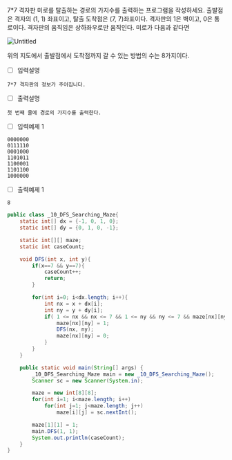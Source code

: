 7*7 격자판 미로를 탈출하는 경로의 가지수를 출력하는 프로그램을 작성하세요. 출발점은 격자의 (1, 1) 좌표이고, 탈출 도착점은 (7, 7)좌표이다. 격자판의 1은 벽이고, 0은 통로이다. 격자판의 움직임은 상하좌우로만 움직인다. 미로가 다음과 같다면

![Untitled](https://s3-us-west-2.amazonaws.com/secure.notion-static.com/8bee849b-5334-4237-975e-c1d88a050afa/Untitled.png)

위의 지도에서 출발점에서 도착점까지 갈 수 있는 방법의 수는 8가지이다.

- [ ]  입력설명
```
7*7 격자판의 정보가 주어집니다.
```
- [ ]  출력설명
```
첫 번째 줄에 경로의 가지수를 출력한다.
```
- [ ]  입력예제 1

```
0000000
0111110
0001000
1101011
1100001
1101100
1000000
```

- [ ]  출력예제 1

```
8
```

```java
public class _10_DFS_Searching_Maze{
    static int[] dx = {-1, 0, 1, 0};
    static int[] dy = {0, 1, 0, -1};

    static int[][] maze;
    static int caseCount;

    void DFS(int x, int y){
        if(x==7 && y==7){
            caseCount++;
            return;
        }

        for(int i=0; i<dx.length; i++){
            int nx = x + dx[i];
            int ny = y + dy[i];
            if( 1 <= nx && nx <= 7 && 1 <= ny && ny <= 7 && maze[nx][ny] == 0){
                maze[nx][ny] = 1;
                DFS(nx, ny);
                maze[nx][ny] = 0;
            }
        }
    }

    public static void main(String[] args) {
        _10_DFS_Searching_Maze main = new _10_DFS_Searching_Maze();
        Scanner sc = new Scanner(System.in);

        maze = new int[8][8];
        for(int i=1; i<maze.length; i++)
            for(int j=1; j<maze.length; j++)
                maze[i][j] = sc.nextInt();

        maze[1][1] = 1;
        main.DFS(1, 1);
        System.out.println(caseCount);
    }
}
```